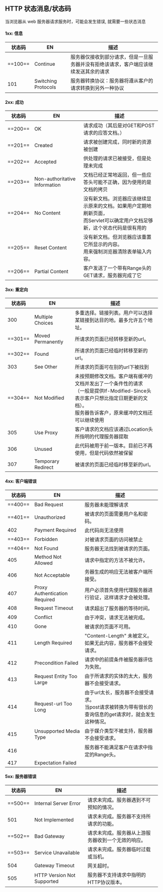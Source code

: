 
## HTTP 状态消息/状态码

当浏览器从 web 服务器请求服务时，可能会发生错误, 就需要一些状态消息

#### 1xx: 信息

状态码 | EN | 描述
---|---|---
==100== | Continue | 服务器仅接收到部分请求，但是一旦服务器并没有拒绝该请求，客户端应该继续发送其余的请求
101 | Switching Protocols | 服务器转换协议：服务器将遵从客户的请求转换到另外一种协议

#### 2xx: 成功

状态码 | EN | 描述
---|---|---
==200== | OK | 请求成功（其后是对GET和POST请求的应答文档。）
==201==| Created | 请求被创建完成，同时新的资源被创建
==202== | Accepted | 供处理的请求已被接受，但是处理未完成
==203== | Non-authoritative Information | 文档已经正常地返回，但一些应答头可能不正确，因为使用的是文档的拷贝
==204== | No Content | 没有新文档。浏览器应该继续显示原来的文档。如果用户定期地刷新页面，<br/>而Servlet可以确定用户文档足够新，这个状态代码是很有用的
==205== | Reset Content | 	没有新文档。但浏览器应该重置它所显示的内容。<br/>用来强制浏览器清除表单输入内容。
==206== | Partial Content | 客户发送了一个带有Range头的GET请求，服务器完成了它

#### 3xx: 重定向

状态码 | EN | 描述
---|---|---
300 | Multiple Choices | 多重选择。链接列表。用户可以选择某链接到达目的地。最多允许五个地址。
==301== | Moved Permanently | 所请求的页面已经转移至新的url。
==302== | Found | 所请求的页面已经临时转移至新的url。
303 | See Other | 所请求的页面可在别的url下被找到
==304== | Not Modified | 未按预期修改文档。客户端有缓冲的文档并发出了一个条件性的请求<br/>（一般是提供If-Modified-Since头表示客户只想比指定日期更新的文档）。<br/>服务器告诉客户，原来缓冲的文档还可以继续使用
305 | Use Proxy | 客户请求的文档应该通过Location头所指明的代理服务器提取
306 | Unused | 此代码被用于前一版本。目前已不再使用，但是代码依然被保留
307 | Temporary Redirect | 被请求的页面已经临时移至新的url。

#### 4xx: 客户端错误

状态码 | EN | 描述
---|---|---
==400== | Bad Request | 服务器未能理解请求
==401== | Unauthorized | 被请求的页面需要用户名和密码。
402 | Payment Required | 此代码尚无法使用
==403==| Forbidden	| 对被请求页面的访问被禁止
==404== | Not Found	| 服务器无法找到被请求的页面。
405 | Method Not Allowed | 请求中指定的方法不被允许。
406 | Not Acceptable | 务器生成的响应无法被客户端所接受。
407 | Proxy Authentication Required | 用户必须首先使用代理服务器进行验证，这样请求才会被处理。
408 | Request Timeout | 请求超出了服务器的等待时间。
409 | Conflict | 由于冲突，请求无法被完成。
410 | Gone | 被请求的页面不可用。
411 | Length Required | "Content-Length" 未被定义。如果无此内容，服务器不会接受请求。
412 | Precondition Failed |	请求中的前提条件被服务器评估为失败。
413 | Request Entity Too Large | 由于所请求的实体的太大，服务器不会接受请求。
414 | Request-url Too Long | 由于url太长，服务器不会接受请求。<br/>当post请求被转换为带有很长的查询信息的get请求时，就会发生这种情况。
415 | Unsupported Media Type	| 由于媒介类型不被支持，服务器不会接受请求。
416 | &nbsp; |	服务器不能满足客户在请求中指定的Range头。
417 | Expectation Failed | &nbsp; 


#### 5xx: 服务器错误

状态码 | EN | 描述
---|---|---
==500== | Internal Server Error	| 请求未完成。服务器遇到不可预知的情况。
501 | Not Implemented |请求未完成。服务器不支持所请求的功能。
==502== | Bad Gateway | 请求未完成。服务器从上游服务器收到一个无效的响应。
==503== | Service Unavailable | 请求未完成。服务器临时过载或当机。
504 | Gateway Timeout |网关超时。
505 | HTTP Version Not Supported |服务器不支持请求中指明的HTTP协议版本。
